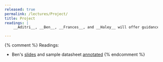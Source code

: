 ```yaml
---
released: true
permalink: /lectures/Project/
title: Project
readings: |
    __Aditri__, __Ben__, __Frances__, and __Haley__ will offer guidance and inspiration on how to achieve a satisfying and successful final project!

---
```




{% comment %}
Readings:
+ Ben's [slides](/lectures/Project/MethodsSlides.pdf) and sample datasheet [annotated](/lectures/Project/acceleromterAnnot.pdf)
{% endcomment %}
